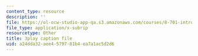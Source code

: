 ```yaml
---
content_type: resource
description: ''
file: https://ol-ocw-studio-app-qa.s3.amazonaws.com/courses/8-701-introduction-to-nuclear-and-particle-physics-fall-2020/a24dda32aee4579781b4ea7a1ac5d2d6_fdIJzQl60ys.vtt
file_type: application/x-subrip
resourcetype: Other
title: 3play caption file
uid: a24dda32-aee4-5797-81b4-ea7a1ac5d2d6
---
```


